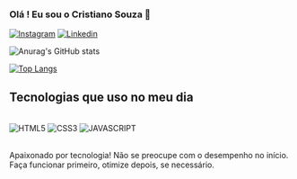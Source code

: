 ### Olá ! Eu sou o Cristiano Souza 👋

[![Instagram](https://img.shields.io/badge/Instagram-E4405F?style=for-the-badge&logo=instagram&logoColor=white)](https://www.instagram.com/cristian0_rs/)
[![Linkedin](https://img.shields.io/badge/LinkedIn-0077B5?style=for-the-badge&logo=linkedin&logoColor=white)](https://www.linkedin.com/in/cristiano-souza-938a53292/)

![Anurag's GitHub stats](https://github-readme-stats.vercel.app/api?username=mdscristiano&show_icons=true&theme=radical)

[![Top Langs](https://github-readme-stats.vercel.app/api/top-langs/?username=mdscristiano&layout=pie)](https://github.com/anuraghazra/github-readme-stats)

## Tecnologias que uso no meu dia 

<div style ="display: inline_block"><br/>
<img aling="center" alt="HTML5" src="https://img.shields.io/badge/HTML5-E34F26?style=for-the-badge&logo=html5&logoColor=white">
<img aling="center" alt="CSS3" src="https://img.shields.io/badge/CSS3-1572B6?style=for-the-badge&logo=css3&logoColor=white">
<img aling="center" alt="JAVASCRIPT" src="https://img.shields.io/badge/JavaScript-F7DF1E?style=for-the-badge&logo=javascript&logoColor=black">
</div> <br/>

Apaixonado por tecnologia! Não se preocupe com o desempenho no início. Faça funcionar primeiro, otimize depois, se necessário.

